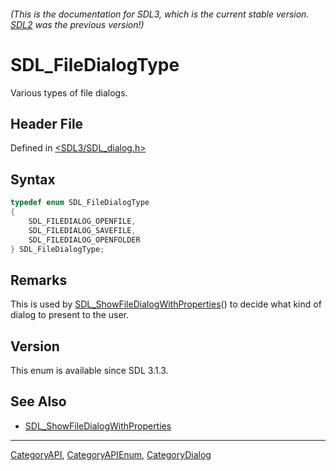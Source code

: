 ###### (This is the documentation for SDL3, which is the current stable version. [SDL2](https://wiki.libsdl.org/SDL2/) was the previous version!)
# SDL_FileDialogType

Various types of file dialogs.

## Header File

Defined in [<SDL3/SDL_dialog.h>](https://github.com/libsdl-org/SDL/blob/main/include/SDL3/SDL_dialog.h)

## Syntax

```c
typedef enum SDL_FileDialogType
{
    SDL_FILEDIALOG_OPENFILE,
    SDL_FILEDIALOG_SAVEFILE,
    SDL_FILEDIALOG_OPENFOLDER
} SDL_FileDialogType;
```

## Remarks

This is used by
[SDL_ShowFileDialogWithProperties](SDL_ShowFileDialogWithProperties)() to
decide what kind of dialog to present to the user.

## Version

This enum is available since SDL 3.1.3.

## See Also

- [SDL_ShowFileDialogWithProperties](SDL_ShowFileDialogWithProperties)

----
[CategoryAPI](CategoryAPI), [CategoryAPIEnum](CategoryAPIEnum), [CategoryDialog](CategoryDialog)

